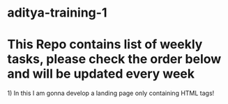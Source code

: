 # aditya-training-1
# This Repo contains list of weekly tasks, please check the order below and will be updated every week

<p>1) In this I am gonna develop a landing page only containing HTML tags!</p>